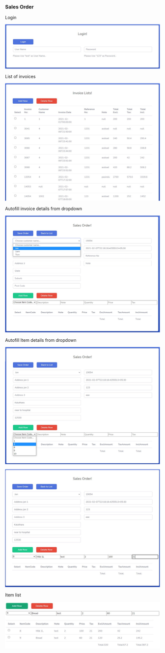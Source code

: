 ### Sales Order

Login

![](https://github.com/pasindumadushan/Task1/blob/main/Images/1.jpg)

List of invoices

![](https://github.com/pasindumadushan/Task1/blob/main/Images/2.jpg)

Autofill invoice details from dropdown

![](https://github.com/pasindumadushan/Task1/blob/main/Images/3.jpg)

Autofill Item details  from dropdown

![](https://github.com/pasindumadushan/Task1/blob/main/Images/4.jpg)

![](https://github.com/pasindumadushan/Task1/blob/main/Images/5.jpg)

Item list

![](https://github.com/pasindumadushan/Task1/blob/main/Images/6.jpg)
